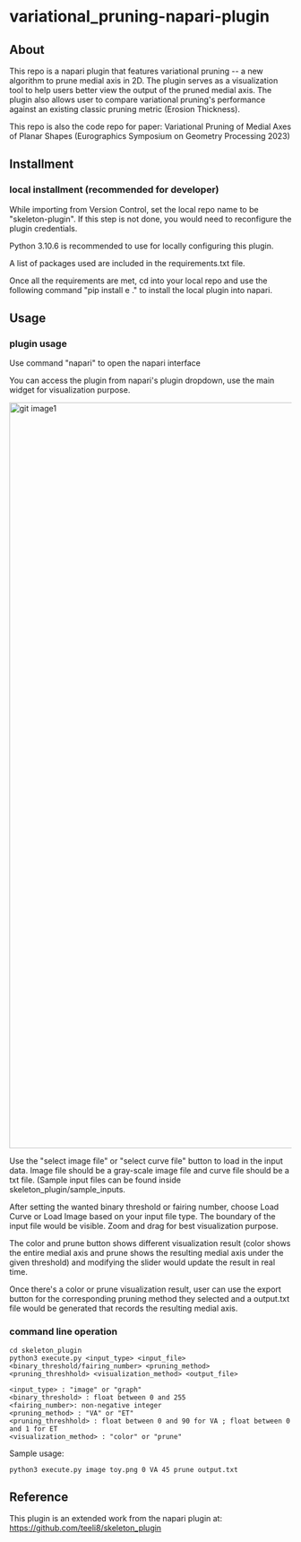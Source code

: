 # variational_pruning-napari-plugin

## About

This repo is a napari plugin that features variational pruning -- a new algorithm to prune medial axis in 2D. The plugin serves as a visualization tool to help users better view the output of the pruned medial axis. The plugin also allows user to compare variational pruning's performance against an existing classic pruning metric (Erosion Thickness).

This repo is also the code repo for paper: Variational Pruning of Medial Axes of Planar Shapes (Eurographics Symposium on Geometry Processing 2023)

## Installment 

### local installment (recommended for developer)
While importing from Version Control, set the local repo name to be "skeleton-plugin". If this step is not done, you would need to reconfigure the plugin credentials.

Python 3.10.6 is recommended to use for locally configuring this plugin. 

A list of packages used are included in the requirements.txt file. 

Once all the requirements are met, cd into your local repo and use the following command "pip install e ." to install the local plugin into napari.

## Usage

### plugin usage

Use command "napari" to open the napari interface

You can access the plugin from napari's plugin dropdown, use the main widget for visualization purpose. 

<img width="1331" alt="git image1" src="https://github.com/peter-rong/variational_pruning-napari-plugin/assets/71267071/21b818e5-1b0d-409e-af83-f452cab3c35c">

Use the "select image file" or "select curve file" button to load in the input data. Image file should be a gray-scale image file and curve file should be a txt file. (Sample input files can be found inside skeleton_plugin/sample_inputs.

After setting the wanted binary threshold or fairing number, choose Load Curve or Load Image based on your input file type. The boundary of the input file would be visible. Zoom and drag for best visualization purpose.

The color and prune button shows different visualization result (color shows the entire medial axis and prune shows the resulting medial axis under the given threshold) and modifying the slider would update the result in real time.

Once there's a color or prune visualization result, user can use the export button for the corresponding pruning method they selected and a output.txt file would be generated that records the resulting medial axis. 


### command line operation
```
cd skeleton_plugin
python3 execute.py <input_type> <input_file> <binary_threshold/fairing_number> <pruning_method> <pruning_threshhold> <visualization_method> <output_file>
```

```
<input_type> : "image" or "graph" 
<binary_threshold> : float between 0 and 255
<fairing_number>: non-negative integer
<pruning_method> : "VA" or "ET"
<pruning_threshhold> : float between 0 and 90 for VA ; float between 0 and 1 for ET
<visualization_method> : "color" or "prune"
```

Sample usage: 
```
python3 execute.py image toy.png 0 VA 45 prune output.txt
```

## Reference
This plugin is an extended work from the napari plugin at: https://github.com/teeli8/skeleton_plugin

